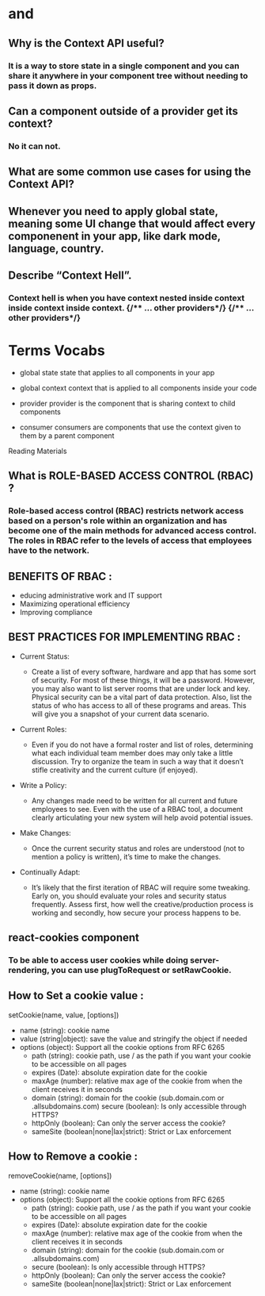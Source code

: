 # <Login /> and <Auth />

## Why is the Context API useful?

### It is a way to store state in a single component and you can share it anywhere in your component tree without needing to pass it down as props.
## Can a component outside of a provider get its context?

### No it can not.
## What are some common use cases for using the Context API?

## Whenever you need to apply global state, meaning some UI change that would affect every componenent in your app, like dark mode, language, country.
## Describe “Context Hell”.
### Context hell is when you have context nested inside context inside context inside context. <ReduxProvider value={store}> <ThemeProvider value={theme}> <OtherProvider value={otherValue}> <OtherOtherProvider value={otherOtherValue}> {/** ... other providers*/} <HellProvider value={hell}> <HelloWorld /> </HellProvider> {/** ... other providers*/} </OtherOtherProvider> </OtherProvider> </ThemeProvider> </ReduxProvider>

# Terms Vocabs
- global state state that applies to all components in your app

- global context context that is applied to all components inside your code

- provider provider is the component that is sharing context to child components

- consumer consumers are components that use the context given to them by a parent component

Reading Materials
## What is ROLE-BASED ACCESS CONTROL (RBAC) ?
### Role-based access control (RBAC) restricts network access based on a person's role within an organization and has become one of the main methods for advanced access control. The roles in RBAC refer to the levels of access that employees have to the network.

## BENEFITS OF RBAC :
- educing administrative work and IT support
- Maximizing operational efficiency
- Improving compliance
## BEST PRACTICES FOR IMPLEMENTING RBAC :
- Current Status:

  - Create a list of every software, hardware and app that has some sort of security. For most of these things, it will be a password. However, you may also want to list server rooms that are under lock and key. Physical security can be a vital part of data protection. Also, list the status of who has access to all of these programs and areas. This will give you a snapshot of your current data scenario.
- Current Roles:

  - Even if you do not have a formal roster and list of roles, determining what each individual team member does may only take a little discussion. Try to organize the team in such a way that it doesn’t stifle creativity and the current culture (if enjoyed).
  
- Write a Policy:

  - Any changes made need to be written for all current and future employees to see. Even with the use of a RBAC tool, a document clearly articulating your new system will help avoid potential issues.
- Make Changes:

  - Once the current security status and roles are understood (not to mention a policy is written), it’s time to make the changes.
- Continually Adapt:

   - It’s likely that the first iteration of RBAC will require some tweaking. Early on, you should evaluate your roles and security status frequently. Assess first, how well the creative/production process is working and secondly, how secure your process happens to be.
## react-cookies component
### To be able to access user cookies while doing server-rendering, you can use plugToRequest or setRawCookie.

## How to Set a cookie value :
setCookie(name, value, [options])

- name (string): cookie name
- value (string|object): save the value and stringify the object if needed
- options (object): Support all the cookie options from RFC 6265
  - path (string): cookie path, use / as the path if you want your cookie to be accessible on all pages
  - expires (Date): absolute expiration date for the cookie
  - maxAge (number): relative max age of the cookie from when the client receives it in seconds
  - domain (string): domain for the cookie (sub.domain.com or .allsubdomains.com)
secure (boolean): Is only accessible through HTTPS?
  - httpOnly (boolean): Can only the server access the cookie?
  - sameSite (boolean|none|lax|strict): Strict or Lax enforcement
## How to Remove a cookie :
removeCookie(name, [options])

- name (string): cookie name
- options (object): Support all the cookie options from RFC 6265
  - path (string): cookie path, use / as the path if you want your cookie to be accessible on all pages
  - expires (Date): absolute expiration date for the cookie
  - maxAge (number): relative max age of the cookie from when the client receives it in seconds
  - domain (string): domain for the cookie (sub.domain.com or .allsubdomains.com)
  - secure (boolean): Is only accessible through HTTPS?
  - httpOnly (boolean): Can only the server access the cookie?
  - sameSite (boolean|none|lax|strict): Strict or Lax enforcement
